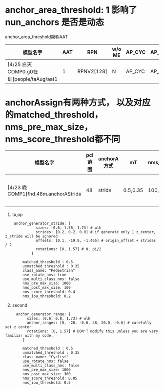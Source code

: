 #    anchor_area_threshold: 1 影响了nun_anchors 是否是动态
anchor_area_threshold简称AAT

|模型名字| AAT |RPN|w/o ME|AP_CYC |AP_PED|fps|训练命令|
|--- |---|----|----|----|----|----|----|
|[4/25 白天 COMP0.g0在训]people/taAug/aat1| 1 |RPNV2[128]|N|AP_CYC |AP_PED|fps|CUDA_VISIBLE_DEVICES=0 python ./second/pytorch/train.py train --config_path /home/ubuntu/codes/3d/second.baseline2/second/configs/people.fhd.taAug/people.fhd.aat1.config --model_dir /home/ubuntu/codes/3d/second.baseline2/models/people/taAug/aat1 --resume True|


# anchorAssign有两种方式， 以及对应的matched_threshold，nms_pre_max_size，nms_score_threshold都不同
|模型名字| pcl范围 | anchorA方式|mT|nms_size| nms_score |w/o ME|AP_CYC |AP_PED|fps|训练命令|
|--- |---|----|----|----|----|----|----|----|----|----|
|[4/23 晚 COMP1]fhd.48m.anchorAStride| 48| stride  |0.5,0.35|100,300|0.05,0.5| w/o ME|AP_CYC |AP_PED|fps|python ./second/pytorch/train.py train --config_path /home/ogailab/tiatia/codes/dc2.second.psa-master/second/configs/taAug/people.fhd.48m.anchorAStride.config --model_dir /home/ogailab/tiatia/codes/dc2.second.psa-master/models/me.people/fhd.48m.anchorAStride --resume=True|



1. ta,pp
```buildoutcfg
    anchor_generator_stride: {
              sizes: [0.6, 1.76, 1.73] # wlh
              strides: [0.2, 0.2, 0.0] # if generate only 1 z_center, z_stride will be ignored
              offsets: [0.1, -19.9, -1.465] # origin_offset + strides / 2
              rotations: [0, 1.57] # 0, pi/2
            }
            
        matched_threshold : 0.5
        unmatched_threshold : 0.35
        class_name: "Pedestrian"
        use_rotate_nms: true
        use_multi_class_nms: false
        nms_pre_max_size: 1000
        nms_post_max_size: 100
        nms_score_threshold: 0.4
        nms_iou_threshold: 0.2
```

2. second
```buildoutcfg
     anchor_generator_range: {
          sizes: [0.6, 0.8, 1.73] # wlh
          anchor_ranges: [0, -20, -0.6, 48, 20.0, -0.6] # carefully set z center
          rotations: [0, 1.57] # DON'T modify this unless you are very familiar with my code.
        }
        
        matched_threshold : 0.5
        unmatched_threshold : 0.35
        class_name: "Cyclist"
        use_rotate_nms: false
        use_multi_class_nms: false
        nms_pre_max_size: 1000
        nms_post_max_size: 300
        nms_score_threshold: 0.05
        nms_iou_threshold: 0.5
```
    









